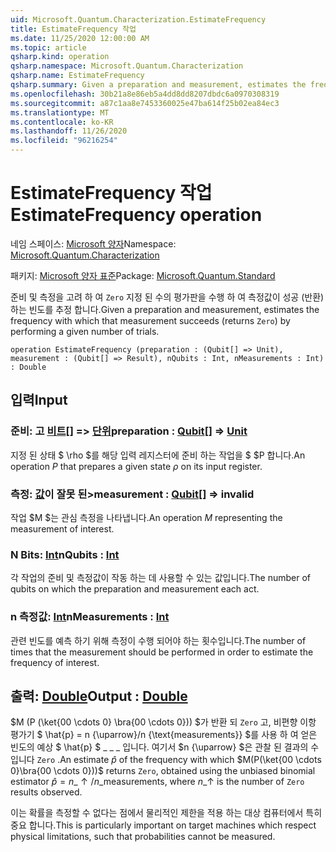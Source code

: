 ```yaml
---
uid: Microsoft.Quantum.Characterization.EstimateFrequency
title: EstimateFrequency 작업
ms.date: 11/25/2020 12:00:00 AM
ms.topic: article
qsharp.kind: operation
qsharp.namespace: Microsoft.Quantum.Characterization
qsharp.name: EstimateFrequency
qsharp.summary: Given a preparation and measurement, estimates the frequency with which that measurement succeeds (returns `Zero`) by performing a given number of trials.
ms.openlocfilehash: 30b21a8e86eb5a4dd8dd8207dbdc6a0970308319
ms.sourcegitcommit: a87c1aa8e7453360025e47ba614f25b02ea84ec3
ms.translationtype: MT
ms.contentlocale: ko-KR
ms.lasthandoff: 11/26/2020
ms.locfileid: "96216254"
---
```

# <a name="estimatefrequency-operation"></a><span data-ttu-id="82df1-102">EstimateFrequency 작업</span><span class="sxs-lookup"><span data-stu-id="82df1-102">EstimateFrequency operation</span></span>

<span data-ttu-id="82df1-103">네임 스페이스: [Microsoft 양자](xref:Microsoft.Quantum.Characterization)</span><span class="sxs-lookup"><span data-stu-id="82df1-103">Namespace: [Microsoft.Quantum.Characterization](xref:Microsoft.Quantum.Characterization)</span></span>

<span data-ttu-id="82df1-104">패키지: [Microsoft 양자 표준](https://nuget.org/packages/Microsoft.Quantum.Standard)</span><span class="sxs-lookup"><span data-stu-id="82df1-104">Package: [Microsoft.Quantum.Standard](https://nuget.org/packages/Microsoft.Quantum.Standard)</span></span>


<span data-ttu-id="82df1-105">준비 및 측정을 고려 하 여 `Zero` 지정 된 수의 평가판을 수행 하 여 측정값이 성공 (반환) 하는 빈도를 추정 합니다.</span><span class="sxs-lookup"><span data-stu-id="82df1-105">Given a preparation and measurement, estimates the frequency with which that measurement succeeds (returns `Zero`) by performing a given number of trials.</span></span>

```qsharp
operation EstimateFrequency (preparation : (Qubit[] => Unit), measurement : (Qubit[] => Result), nQubits : Int, nMeasurements : Int) : Double
```


## <a name="input"></a><span data-ttu-id="82df1-106">입력</span><span class="sxs-lookup"><span data-stu-id="82df1-106">Input</span></span>

### <a name="preparation--qubit--unit"></a><span data-ttu-id="82df1-107">준비: 고 [비트](xref:microsoft.quantum.lang-ref.qubit)[] => [단위](xref:microsoft.quantum.lang-ref.unit)</span><span class="sxs-lookup"><span data-stu-id="82df1-107">preparation : [Qubit](xref:microsoft.quantum.lang-ref.qubit)[] => [Unit](xref:microsoft.quantum.lang-ref.unit)</span></span> 

<span data-ttu-id="82df1-108">지정 된 상태 $ \rho $를 해당 입력 레지스터에 준비 하는 작업을 $ $P 합니다.</span><span class="sxs-lookup"><span data-stu-id="82df1-108">An operation $P$ that prepares a given state $\rho$ on its input register.</span></span>


### <a name="measurement--qubit--__invalidresult__"></a><span data-ttu-id="82df1-109">측정: [값](xref:microsoft.quantum.lang-ref.qubit)이 __잘못 <Result> 된__></span><span class="sxs-lookup"><span data-stu-id="82df1-109">measurement : [Qubit](xref:microsoft.quantum.lang-ref.qubit)[] => __invalid<Result>__</span></span> 

<span data-ttu-id="82df1-110">작업 $M $는 관심 측정을 나타냅니다.</span><span class="sxs-lookup"><span data-stu-id="82df1-110">An operation $M$ representing the measurement of interest.</span></span>


### <a name="nqubits--int"></a><span data-ttu-id="82df1-111">N Bits: [Int](xref:microsoft.quantum.lang-ref.int)</span><span class="sxs-lookup"><span data-stu-id="82df1-111">nQubits : [Int](xref:microsoft.quantum.lang-ref.int)</span></span>

<span data-ttu-id="82df1-112">각 작업의 준비 및 측정값이 작동 하는 데 사용할 수 있는 값입니다.</span><span class="sxs-lookup"><span data-stu-id="82df1-112">The number of qubits on which the preparation and measurement each act.</span></span>


### <a name="nmeasurements--int"></a><span data-ttu-id="82df1-113">n 측정값: [Int](xref:microsoft.quantum.lang-ref.int)</span><span class="sxs-lookup"><span data-stu-id="82df1-113">nMeasurements : [Int](xref:microsoft.quantum.lang-ref.int)</span></span>

<span data-ttu-id="82df1-114">관련 빈도를 예측 하기 위해 측정이 수행 되어야 하는 횟수입니다.</span><span class="sxs-lookup"><span data-stu-id="82df1-114">The number of times that the measurement should be performed in order to estimate the frequency of interest.</span></span>



## <a name="output--double"></a><span data-ttu-id="82df1-115">출력: [Double](xref:microsoft.quantum.lang-ref.double)</span><span class="sxs-lookup"><span data-stu-id="82df1-115">Output : [Double](xref:microsoft.quantum.lang-ref.double)</span></span>

<span data-ttu-id="82df1-116">$M (P (\ket{00 \cdots 0} \bra{00 \cdots 0})) $가 반환 되 `Zero` 고, 비편향 이항 평가기 $ \hat{p} = n {\uparrow}/n {\text{measurements}} $를 사용 하 여 얻은 빈도의 예상 $ \hat{p} $ \_ \_ \_ 입니다. 여기서 $n {\uparrow} $은 관찰 된 결과의 수입니다 `Zero` .</span><span class="sxs-lookup"><span data-stu-id="82df1-116">An estimate $\hat{p}$ of the frequency with which $M(P(\ket{00 \cdots 0}\bra{00 \cdots 0}))$ returns `Zero`, obtained using the unbiased binomial estimator $\hat{p} = n\_{\uparrow} / n\_{\text{measurements}}$, where $n\_{\uparrow}$ is the number of `Zero` results observed.</span></span>

<span data-ttu-id="82df1-117">이는 확률을 측정할 수 없다는 점에서 물리적인 제한을 적용 하는 대상 컴퓨터에서 특히 중요 합니다.</span><span class="sxs-lookup"><span data-stu-id="82df1-117">This is particularly important on target machines which respect physical limitations, such that probabilities cannot be measured.</span></span>